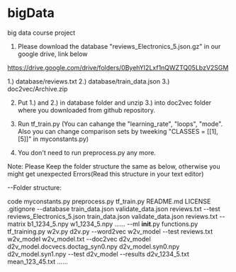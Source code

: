 # bigData
big data course project


1. Please download the database "reviews_Electronics_5.json.gz" in our google drive, link below

https://drive.google.com/drive/folders/0ByehYI2Lxf1nQWZTQ05LbzV2SGM

  1.) database/reviews.txt
  2.) database/train_data.json
  3.) doc2vec/Archive.zip

2. Put 1.) and 2.) in database folder and unzip 3.) into doc2vec folder where you downloaded from github repository.

4. Run tf_train.py (You can cahange the "learning_rate", "loops", "mode". Also you can change comparison sets by tweeking "CLASSES = [[1], [5]]" in myconstants.py)

5. You don't need to run preprocess.py any more.




Note: Please Keep the folder structure the same as below, otherwise you might get unexpected Errors(Read this structure in your text editor)

--Folder structure:

code
  myconstants.py
  preprocess.py
  tf_train.py
  README.md
  LICENSE
  .gitignore
--database
    train_data.json
    validate_data.json
    reviews.txt
  --test
      reviews_Electronics_5.json
      train_data.json
      validate_data.json
      reviews.txt
  --matrix
      b1_1234_5.npy
      w1_1234_5.npy
      ......
--ml
    __init__.py
    functions.py
    tf_training.py
    w2v.py
    d2v.py
--word2vec
    w2v_model
  --test
      reviews.txt
      w2v_model
      w2v_model.txt
--doc2vec
    d2v_model
    d2v_model.docvecs.doctag_syn0.npy
    d2v_model.syn0.npy
    d2v_model.syn1.npy
  --test
      d2v_model
--results
    d2v_1234_5.txt
    mean_123_45.txt
    ......
